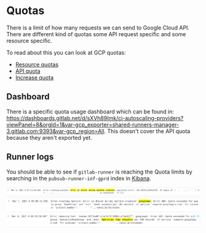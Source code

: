 # Quotas

There is a limit of how many requests we can send to Google Cloud API.
There are different kind of quotas some API request specific and some
resource specific.

To read about this you can look at GCP quotas:

- [Resource quotas](https://cloud.google.com/compute/quotas)
- [API quota](https://cloud.google.com/docs/quota#api-specific_quota)
- [Increase quota](https://cloud.google.com/compute/quotas#requesting_additional_quota)

## Dashboard

There is a specific quota usage dashboard which can be found in:
<https://dashboards.gitlab.net/d/sXVh89Imk/ci-autoscaling-providers?viewPanel=8&orgId=1&var-gcp_exporter=shared-runners-manager-3.gitlab.com:9393&var-gcp_region=All>.
This doesn't cover the API quota because they aren't exported yet.

## Runner logs

You should be able to see if `gitlab-runner` is reaching the Quota limits
by searching in the `pubsub-runner-inf-gprd` index in
[Kibana](https://log.gprd.gitlab.net/goto/0c1056bfebe7f988bbbb6119a293c448).

![resource quota exceeded example](./img/quota_exceeded_resource.png)
![api quota exceeded example](./img/quota_exceeded_api.png)
![api quota exceeded example](./img/quota_exceeded_operation.png)
